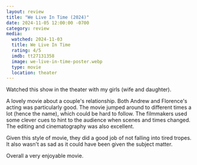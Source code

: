 ```yaml
---
layout: review
title: "We Live In Time (2024)"
date: 2024-11-05 12:00:00 -0700
category: review
media: 
  watched: 2024-11-03
  title: We Live In Time
  rating: 4/5
  imdb: tt27131358
  image: we-live-in-time-poster.webp
  type: movie
  location: theater
---
```


Watched this show in the theater with my girls (wife and daughter).

A lovely movie about a couple's relationship. Both Andrew and Florence's acting was particularly good. The movie jumped around to different times a lot (hence the name), which could be hard to follow. The filmmakers used some clever cues to hint to the audience when scenes and times changed. The editing and cinematography was also excellent.

Given this style of movie, they did a good job of not falling into tired tropes. It also wasn't as sad as it could have been given the subject matter. 

Overall a very enjoyable movie.

